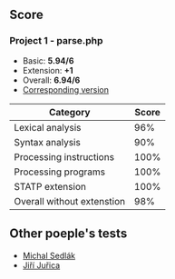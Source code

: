 ## Score
### Project 1 - parse.php
* Basic: **5.94/6**
* Extension: **+1**
* Overall: **6.94/6**
* [Corresponding version](tree/40ed577693fd827cf5d1fde4cc578d01b96cf877)

| Category                   | Score |
| -------------------------- | ----- |
| Lexical analysis           | 96%   |
| Syntax analysis            | 90%   |
| Processing instructions    | 100%  |
| Processing programs        | 100%  |
| STATP extension            | 100%  |
| Overall without extenstion | 98%   |


## Other poeple's tests
* [Michal Sedlák](https://github.com/KuchynkaMarek/IPPtests)
* [Jiří Juřica](https://drive.google.com/drive/folders/1dd0bt5ZuhtLqJqqlxlhM1pn_tiQTv1kh)
